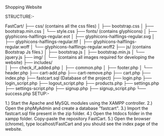 Shopping Website

STRUCTURE:-

FastCart/
├── css/ (contains all the css files)
│    ├── bootstrap.css
│    ├── bootstrap.min.css
│    └── style.css
├── fonts/ (contains glyphicons)
│    ├── glyphicons-halflings-regular.eot
│    ├── glyphicons-halflings-regular.svg
│    ├── glyphicons-halflings-regular.ttf
│    ├── glyphicons-halflings-regular.woff
│    └── glyphicons-halflings-regular.woff2
├── js/ (contains Bootstrap Js files.)
│    ├── bootstrap.js
│    ├── bootstrap.min.js
│    └── jquery.js
├──  img/
│    └── (contains all images required for developing the website)
├──  includes/	 
│    ├── check_if_added.php
│    ├── common.php
│    ├── footer.php
│    └── header.php
├──  cart-add.php
├──  cart-remove.php
├──  cart.php 
├──  index.php
├──  fastcart.sql (Database of the project)
├──  login.php
├──  login_script.php
├──  logout_script.php
├──  products.php
├──  settings.php
├──  settings-script.php
├──  signup.php
├──  signup_script.php
└──  success.php
SETUP:-

1.) Start the Apache and MySQL modules using the XAMPP controller. 2.) Open the phpMyAdmin and create a database "fastcart". 3.) Import the fastcart.sql file present in the zip folder. 4.) Open the htdocs folder in the xampp folder. Copy-paste the repository FastCart. 5.) Open the browser (chrome), type localhost/FastCart and you should see the index page of the website.
